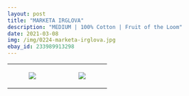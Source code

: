 ```yaml
---
layout: post
title: "MARKETA IRGLOVA"
description: "MEDIUM | 100% Cotton | Fruit of the Loom"
date: 2021-03-08
img: /img/0224-marketa-irglova.jpg
ebay_id: 233989913298
---
```




<table style="width:100%;"><tr><td style="vertical-align:top;">
      <figure class="tmblr-full" data-orig-height="2048" data-orig-width="1365" data-orig-src="https://concertshirts.netlify.app/shirts/0224/0224-01.jpg"><img src="https://64.media.tumblr.com/642f2b7f65651bee081c128dc2b936c0/575a7b75e7fcd9a8-dc/s540x810/88a76977ba3703a0e71574f8583afe89bf69282f.jpg" data-orig-height="2048" data-orig-width="1365" data-orig-src="https://concertshirts.netlify.app/shirts/0224/0224-01.jpg"/></figure></td>
    <td style="vertical-align:top;">
      <figure class="tmblr-full" data-orig-height="2048" data-orig-width="1365" data-orig-src="https://concertshirts.netlify.app/shirts/0224/0224-02.jpg"><img src="https://64.media.tumblr.com/3a674456a0a182876b633d70ac4e6146/575a7b75e7fcd9a8-c9/s540x810/40f74d64ee5e2b5f858224637f24824610720aef.jpg" data-orig-height="2048" data-orig-width="1365" data-orig-src="https://concertshirts.netlify.app/shirts/0224/0224-02.jpg"/></figure></td>
  </tr></table>
